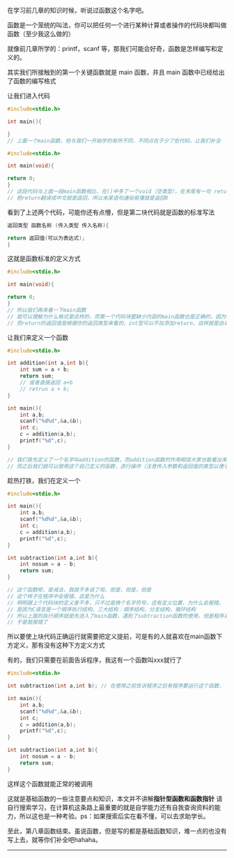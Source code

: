在学习前几章的知识时候，听说过函数这个名字吧。

函数是一个笼统的叫法，你可以把任何一个进行某种计算或者操作的代码块都叫做函数（至少我这么做的）

就像前几章所学的：printf，scanf 等，那我们可能会好奇，函数是怎样编写和定义的。

其实我们所接触到的第一个关键函数就是 main 函数，并且 main 函数中已经给出了函数的编写格式

让我们进入代码

```c
#include<stdio.h>

int main(){

}
// 上面一个main函数，他与我们一开始学的有所不同，不同点在于少了些代码，让我们补全
```

```c
#include<stdio.h>

int main(void){

return 0;
}
// 这段代码与上面一段main函数相比，在()中多了一个void（空类型），在末尾有一句 return 0;
// 把return翻译成中文就是返回，所以末尾语句通俗易懂就是返回0
```

看到了上述两个代码，可能你还有点懵，但是第二块代码就是函数的标准写法

```c
返回类型 函数名称 (传入类型 传入名称){

return 返回值(可以为表达式);
}
```

这就是函数标准的定义方式

```c
#include<stdio.h>

int main(void){

return 0;
}
// 所以我们再来看一下main函数
// 就可以理解为什么格式是这样的，而第一个代码块暨缺少内容的main函数也是正确的，因为void的类型在传入参数的时候可以不添加
// 而return的返回值是根据你的返回类型来看的，int型可以不加添加return，这样就是自动返回0
```

让我们来定义一个函数

```c
#include<stdio.h>

int addition(int a,int b){
	int sum = a + b;
	return sum;
    // 或者直接返回 a+b
    // retrun a + b;
}

int main(){
    int a,b;
    scanf("%d%d",&a,&b);
    int c;
    c = addition(a,b);
    printf("%d",c);
}

// 我们首先定义了一个名字叫addition的函数，而addition函数的作用相信大家也能看出来，就是接收传入的两个int型变量，相加并返回相加后的值
// 而之后我们就可以使用这个自己定义的函数，进行操作（注意传入参数和返回值的类型以便于正确使用）
```

趁热打铁，我们在定义一个

```c
#include<stdio.h>

int main(){
    int a,b;
    scanf("%d%d",&a,&b);
    int c;
    c = addition(a,b);
    printf("%d",c);
}

int subtraction(int a,int b){
	int nosum = a - b;
	return sum;
}

// 这个函数呢，是减法，我就不多说了哈，但是，但是，但是
// 这个样子在程序中会报错，这是为什么
// 明明跟上个代码块的定义差不多，只不过是换个名字符号，还有定义位置，为什么会报错。
// 是因为C语言是一个顺序执行结构，三大结构：顺序结构，分支结构，循环结构
// 所以上面的执行顺序就是先进入了main函数，遇到了subtraction函数的使用，但是程序从上到使用函数的时候，并没有见到subtraction的定义
// 于是就报错了
```

所以要使上块代码正确运行就需要把定义提前，可是有的人就喜欢在main函数下方定义，那有没有这种下方定义方式

有的，我们只需要在前面告诉程序，我这有一个函数叫xxx就行了

```c
#include<stdio.h>

int subtraction(int a,int b); // 在使用之前告诉程序之后有程序要运行这个函数，

int main(){
    int a,b;
    scanf("%d%d",&a,&b);
    int c;
    c = addition(a,b);
    printf("%d",c);
}

int subtraction(int a,int b){
	int nosum = a - b;
	return sum;
}
```

这样这个函数就能正常的被调用

这就是基础函数的一些注意要点和知识，本文并不讲解**指针型函数和函数指针**
请自行搜索学习，在计算机这条路上最重要的就是自学能力还有自我查询资料的能力，所以这也是一种考验。ps：如果搜索后实在看不懂，可以去求助学长。

至此，第八章函数结束。虽说函数，但是写的都是基础函数知识，难一点的也没有写上去，就等你们补全吧hahaha。

------